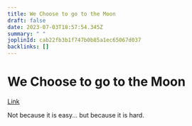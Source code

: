 ```yaml
---
title: We Choose to go to the Moon
draft: false
date: 2023-07-03T18:57:54.345Z
summary: " "
joplinId: cab22fb3b1f747b0b85a1ec65067d037
backlinks: []
---
```


# We Choose to go to the Moon

[Link](https://www.youtube.com/watch?app=desktop&v=g25G1M4EXrQ)

Not because it is easy... but because it is hard.
